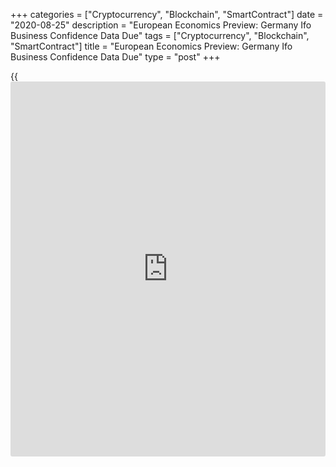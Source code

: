 +++
categories = ["Cryptocurrency", "Blockchain", "SmartContract"]
date = "2020-08-25"
description = "European Economics Preview: Germany Ifo Business Confidence Data Due"
tags = ["Cryptocurrency", "Blockchain", "SmartContract"]
title = "European Economics Preview: Germany Ifo Business Confidence Data Due"
type = "post"
+++

{{<iframe id="large-banner" src="https://www.bounty.group/#slide=14.0" width="100%" height="600" scrolling="no" style="border: 0px solid rgb(216, 221, 230); border-radius: 3px;">}}

Business confidence and revised quarterly national accounts from Germany
are due on Tuesday, headlining a light day for the European economic
[news](https://www.letsplayfx.com/blog/forex-news-website/).

At 2.00 am ET, Destatis is scheduled to issue Germany's revised GDP data
for the second quarter. According to preliminary estimate, the
[economy][1] contracted 10.1 percent sequentially versus a 2 percent
fall in the first quarter.

In the meantime, Statistics Norway releases the second quarter GDP data.
The mainland Norway is forecast to shrink 6.1 percent sequentially
versus a 2.1 percent drop in the first quarter.

At 3.00 am ET, producer prices from Spain and industrial production from
Austria are due.

Half an hour later, Statistics Sweden is set to issue producer prices
for July. Prices had declined 3.8 percent on year in June.

At 4.00 am ET, Germany's ifo [business][2] confidence survey results are
due. Economists forecast the business climate indicator to rise to 92.2
in August from 90.5 in July.  
  
In the meantime, unemployment data is due from Poland. The jobless rate
is seen unchanged at 6.1 percent in July.

At 6.00 am ET, the Confederation of British Industry publishes
Distributive Trades survey data for August. The retail sales balance is
forecast to rise to 8 percent from 4 percent in July.

At 8.00 am ET, Hungary's central bank is set to announce its interest
rate decision. The bank is set to keep its key rate unchanged at 0.60
percent.

For comments and feedback [contact](https://www.playgroundfx.com/contact/): editorial@rtt[news](https://www.letsplayfx.com/blog/forex-news-website/).com

[Economic News][1]

 **What parts of the world are seeing the best (and worst) economic
performances lately? Click[here][3] to check out our [Econ Scorecard][3]
and find out! See up-to-the-moment [ranking](https://www.playgroundfx.com/blog/crypto-exchange-ranking/)s for the best and worst
performers in [GDP][4], [unemployment rate][5], [inflation][3] and much
more.**

   1. www.rtt[news](https://www.letsplayfx.com/blog/forex-news-website/).com/Content/EconomicNews.aspx
   2. www.rtt[news](https://www.letsplayfx.com/blog/forex-news-website/).com/Content/Business.aspx
   3. www.rtt[news](https://www.letsplayfx.com/blog/forex-news-website/).com/economic-scorecard/world-rank/CPI/highest-performance.aspx
   4. www.rtt[news](https://www.letsplayfx.com/blog/forex-news-website/).com/economic-scorecard/world-rank/GDP/highest-performance.aspx
   5. www.rtt[news](https://www.letsplayfx.com/blog/forex-news-website/).com/economic-scorecard/world-rank/unemployment-rate/lowest-performance.aspx